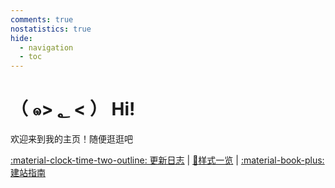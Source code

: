 ```yaml
---
comments: true
nostatistics: true
hide:
  - navigation
  - toc
---
```

<!-- Google tag (gtag.js) -->
<script async src="https://www.googletagmanager.com/gtag/js?id=G-D2WBR8B2E1"></script>
<script>
  window.dataLayer = window.dataLayer || [];
  function gtag(){dataLayer.push(arguments);}
  gtag('js', new Date());

  gtag('config', 'G-D2WBR8B2E1');
</script>
# （ ๑> ؂ < ） Hi!

欢迎来到我的主页！随便逛逛吧


[:material-clock-time-two-outline: 更新日志](changelog) | [:eyes:样式一览](http://127.0.0.1:8000/Blog/Format/) | [:material-book-plus:建站指南](Build_this_website) 
<!-- | [:octicons-link-16:关于我](About_me) | [:octicons-link-16:友链](Links) | [:octicons-link-16:留言板](Guestbook) | [:octicons-link-16:联系我](Contact_me) -->

